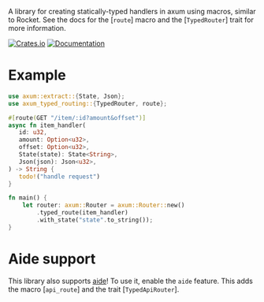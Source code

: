 A library for creating statically-typed handlers in axum using macros, similar to Rocket. 
See the docs for the [`route`] macro and the [`TypedRouter`] trait for more information.

[![Crates.io](https://img.shields.io/crates/v/axum-typed-routing)](https://crates.io/crates/axum-typed-routing)
[![Documentation](https://docs.rs/axum-typed-routing/badge.svg)](https://docs.rs/axum-typed-routing)

# Example
```rust
use axum::extract::{State, Json};
use axum_typed_routing::{TypedRouter, route};

#[route(GET "/item/:id?amount&offset")]
async fn item_handler(
   id: u32,
   amount: Option<u32>,
   offset: Option<u32>,
   State(state): State<String>,
   Json(json): Json<u32>,
) -> String {
   todo!("handle request")
}

fn main() {
    let router: axum::Router = axum::Router::new()
        .typed_route(item_handler)
        .with_state("state".to_string());
}
```

# Aide support
This library also supports [aide](https://docs.rs/aide/0.12.0/aide/index.html)! To use it, enable the `aide` feature.
This adds the macro [`api_route`] and the trait [`TypedApiRouter`].